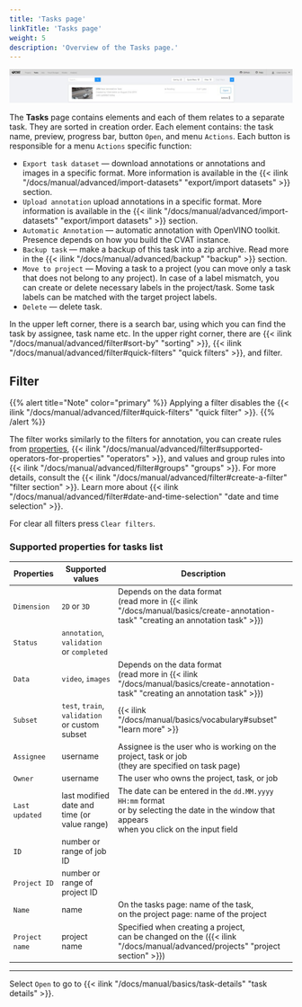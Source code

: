 ```yaml
---
title: 'Tasks page'
linkTitle: 'Tasks page'
weight: 5
description: 'Overview of the Tasks page.'
---
```


![Task page example](/images/image006_detrac.jpg)

The **Tasks** page contains elements and each of them relates to a separate task. They are sorted in creation order.
Each element contains: the task name, preview, progress bar, button `Open`, and menu `Actions`.
Each button is responsible for a menu `Actions` specific function:

- `Export task dataset` — download annotations or annotations and images in a specific format.
  More information is available in the {{< ilink "/docs/manual/advanced/import-datasets" "export/import datasets" >}}
  section.
- `Upload annotation` upload annotations in a specific format.
  More information is available in the {{< ilink "/docs/manual/advanced/import-datasets" "export/import datasets" >}}
  section.
- `Automatic Annotation` — automatic annotation with OpenVINO toolkit.
  Presence depends on how you build the CVAT instance.
- `Backup task` — make a backup of this task into a zip archive.
  Read more in the {{< ilink "/docs/manual/advanced/backup" "backup" >}} section.
- `Move to project` — Moving a task to a project (you can move only a task that does not belong to any project).
  In case of a label mismatch, you can create or delete necessary labels in the project/task.
  Some task labels can be matched with the target project labels.
- `Delete` — delete task.

In the upper left corner, there is a search bar, using which you can find the task by assignee, task name etc.
In the upper right corner, there are {{< ilink "/docs/manual/advanced/filter#sort-by" "sorting" >}},
{{< ilink "/docs/manual/advanced/filter#quick-filters" "quick filters" >}}, and filter.

## Filter

{{% alert title="Note" color="primary" %}}
Applying a filter disables the {{< ilink "/docs/manual/advanced/filter#quick-filters" "quick filter" >}}.
{{% /alert %}}

The filter works similarly to the filters for annotation,
you can create rules from [properties](#supported-properties-for-tasks-list),
{{< ilink "/docs/manual/advanced/filter#supported-operators-for-properties" "operators" >}},
and values and group rules into {{< ilink "/docs/manual/advanced/filter#groups" "groups" >}}.
For more details, consult the {{< ilink "/docs/manual/advanced/filter#create-a-filter" "filter section" >}}.
Learn more about {{< ilink "/docs/manual/advanced/filter#date-and-time-selection" "date and time selection" >}}.

For clear all filters press `Clear filters`.

### Supported properties for tasks list

| Properties     | Supported values                             | Description                                 |
| -------------- | -------------------------------------------- | ------------------------------------------- |
| `Dimension`    | `2D` or `3D`                                 | Depends on the data format <br>(read more in {{< ilink "/docs/manual/basics/create-annotation-task" "creating an annotation task" >}}) |
| `Status`       | `annotation`, `validation` or `completed`    |                                             |
| `Data`         | `video`, `images`                            | Depends on the data format <br>(read more in {{< ilink "/docs/manual/basics/create-annotation-task" "creating an annotation task" >}}) |
| `Subset`       | `test`, `train`, `validation` or custom subset | {{< ilink "/docs/manual/basics/vocabulary#subset" "learn more" >}} |
| `Assignee`     | username                                     | Assignee is the user who is working on the project, task or job <br>(they are specified on task page) |
| `Owner`        | username                                     | The user who owns the project, task, or job |
| `Last updated` | last modified date and time (or value range) | The date can be entered in the `dd.MM.yyyy HH:mm` format <br>or by selecting the date in the window that appears <br>when you click on the input field |
| `ID`           | number or range of job ID                    |                                             |
| `Project ID`   | number or range of project ID                |                                             |
| `Name`         | name                                         | On the tasks page: name of the task,<br> on the project page: name of the project |
| `Project name` | project name                                 | Specified when creating a project, <br>can be changed on the ({{< ilink "/docs/manual/advanced/projects" "project section" >}}) |

---

Select `Open` to go to {{< ilink "/docs/manual/basics/task-details" "task details" >}}.
